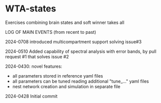 # WTA-states
Exercises combining brain states and soft winner takes all

LOG OF MAIN EVENTS (from recent to past)

2024-0708 introduced multicompartment support solving issue#3

2024-0510 
Added capability of spectral analysis with error bands, by pull request #1 that solves issue #2 

2024-0430: novel features:
- all parameters stored in reference yaml files
- all parameters can be tuned reading additional "tune_..." yaml files 
- nest network creation and simulation in separate file

2024-0428 Initial commit 
